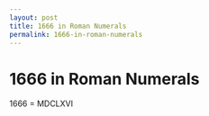 ```yaml
---
layout: post
title: 1666 in Roman Numerals
permalink: 1666-in-roman-numerals
---
```


# 1666 in Roman Numerals

1666 = MDCLXVI
